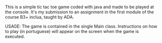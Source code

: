 This is a simple tic tac toe game coded with java and made to be played at the console.
It's my submission to an assignment in the first module of the course B3+ inclua, taught by ADA.

USAGE: The game is contained in the single Main class. Instructions on how to play (in portuguese) will appear on the screen when the game is executed.